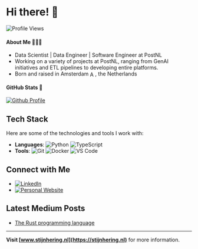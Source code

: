 # Hi there! 👋

![Profile Views](https://komarev.com/ghpvc/?username=melchiorhering&color=blueviolet)

#### About Me 👨🏻‍💻

- Data Scientist | Data Engineer | Software Engineer at PostNL
- Working on a variety of projects at PostNL, ranging from GenAI initiatives and ETL pipelines to developing entire platforms.
- Born and raised in Amsterdam <img src="https://encrypted-tbn0.gstatic.com/images?q=tbn:ANd9GcTzuqk1u-kP6F3k4EtB648ri5eBiJvCCsqJSA&s" alt="Amsterdam" style="height: 1em; vertical-align: -0.1em;">, the Netherlands

#### GitHub Stats 🚀
[![Github Profile](https://github-readme-stats.vercel.app/api?username=melchiorhering&hide=stars&show_icons=true&hide_title=true&hide_border=true&title_color=9ff21e&icon_color=f5429b)](https://github.com/melchiorhering)

## Tech Stack

Here are some of the technologies and tools I work with:

- **Languages**: ![Python](https://img.shields.io/badge/-Python-black?style=flat-square&logo=python) ![TypeScript](https://img.shields.io/badge/-TypeScript-black?style=flat-square&logo=typescript)
- **Tools**: ![Git](https://img.shields.io/badge/-Git-black?style=flat-square&logo=git) ![Docker](https://img.shields.io/badge/-Docker-black?style=flat-square&logo=docker) ![VS Code](https://img.shields.io/badge/-VS%20Code-black?style=flat-square&logo=visual-studio-code)

## Connect with Me

- [![LinkedIn](https://img.shields.io/badge/-LinkedIn-black?style=flat-square&logo=linkedin)](https://www.linkedin.com/in/stijn-hering-contact/)
- [![Personal Website](https://img.shields.io/badge/-Website-black?style=flat-square&logo=google-chrome)](https://stijnhering.nl)

## Latest Medium Posts

<!-- MEDIUM-LIST:START -->
- [The Rust programming language](https://medium.com/auraidata/the-rust-programming-language-ff4c4627364)
<!-- MEDIUM-LIST:END -->

---

**Visit [www.stijnhering.nl](https://stijnhering.nl)** for more information.
